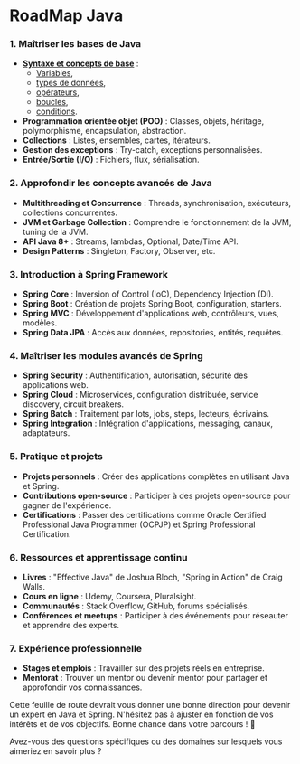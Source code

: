 # RoadMap Java

### 1. **Maîtriser les bases de Java**
- [**Syntaxe et concepts de base**](./01Basis/SyntaxeEtConceptsDeBase.md) : 
    - [Variables](./01Basis/SyntaxeEtConceptsDeBase.md#variables-), 
    - [types de données](./01Basis/SyntaxeEtConceptsDeBase.md#types-de-données-), 
    - [opérateurs](./01Basis/SyntaxeEtConceptsDeBase.md#opérateurs-), 
    - [boucles](./01Basis/SyntaxeEtConceptsDeBase.md#boucles), 
    - [conditions](./01Basis/SyntaxeEtConceptsDeBase.md#conditions).
- **Programmation orientée objet (POO)** : Classes, objets, héritage, polymorphisme, encapsulation, abstraction.
- **Collections** : Listes, ensembles, cartes, itérateurs.
- **Gestion des exceptions** : Try-catch, exceptions personnalisées.
- **Entrée/Sortie (I/O)** : Fichiers, flux, sérialisation.

### 2. **Approfondir les concepts avancés de Java**
- **Multithreading et Concurrence** : Threads, synchronisation, exécuteurs, collections concurrentes.
- **JVM et Garbage Collection** : Comprendre le fonctionnement de la JVM, tuning de la JVM.
- **API Java 8+** : Streams, lambdas, Optional, Date/Time API.
- **Design Patterns** : Singleton, Factory, Observer, etc.

### 3. **Introduction à Spring Framework**
- **Spring Core** : Inversion of Control (IoC), Dependency Injection (DI).
- **Spring Boot** : Création de projets Spring Boot, configuration, starters.
- **Spring MVC** : Développement d'applications web, contrôleurs, vues, modèles.
- **Spring Data JPA** : Accès aux données, repositories, entités, requêtes.

### 4. **Maîtriser les modules avancés de Spring**
- **Spring Security** : Authentification, autorisation, sécurité des applications web.
- **Spring Cloud** : Microservices, configuration distribuée, service discovery, circuit breakers.
- **Spring Batch** : Traitement par lots, jobs, steps, lecteurs, écrivains.
- **Spring Integration** : Intégration d'applications, messaging, canaux, adaptateurs.

### 5. **Pratique et projets**
- **Projets personnels** : Créer des applications complètes en utilisant Java et Spring.
- **Contributions open-source** : Participer à des projets open-source pour gagner de l'expérience.
- **Certifications** : Passer des certifications comme Oracle Certified Professional Java Programmer (OCPJP) et Spring Professional Certification.

### 6. **Ressources et apprentissage continu**
- **Livres** : "Effective Java" de Joshua Bloch, "Spring in Action" de Craig Walls.
- **Cours en ligne** : Udemy, Coursera, Pluralsight.
- **Communautés** : Stack Overflow, GitHub, forums spécialisés.
- **Conférences et meetups** : Participer à des événements pour réseauter et apprendre des experts.

### 7. **Expérience professionnelle**
- **Stages et emplois** : Travailler sur des projets réels en entreprise.
- **Mentorat** : Trouver un mentor ou devenir mentor pour partager et approfondir vos connaissances.

Cette feuille de route devrait vous donner une bonne direction pour devenir un expert en Java et Spring. N'hésitez pas à ajuster en fonction de vos intérêts et de vos objectifs. Bonne chance dans votre parcours ! 🚀

Avez-vous des questions spécifiques ou des domaines sur lesquels vous aimeriez en savoir plus ?